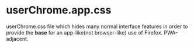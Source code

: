 # userChrome.app.css
userChrome.css file which hides many normal interface features in order to provide the **base** for an app-like(not browser-like) use of Firefox. PWA-adjacent.

